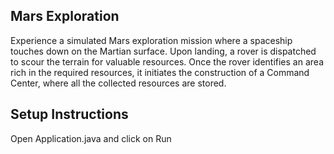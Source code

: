 ## Mars Exploration
Experience a simulated Mars exploration mission where a spaceship touches down on the Martian surface. Upon landing, a rover is dispatched to scour the terrain for valuable resources. Once the rover identifies an area rich in the required resources, it initiates the construction of a Command Center, where all the collected resources are stored.

## Setup Instructions

Open Application.java and click on Run
